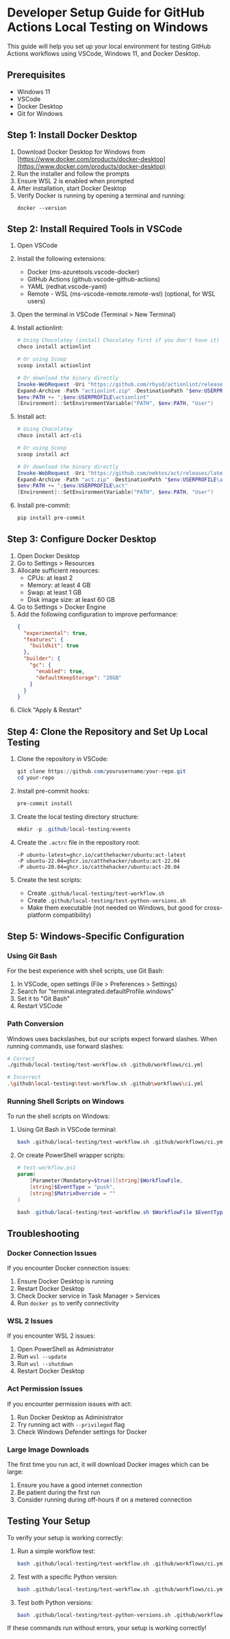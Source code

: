 # Developer Setup Guide for GitHub Actions Local Testing on Windows

This guide will help you set up your local environment for testing GitHub Actions workflows using VSCode, Windows 11, and Docker Desktop.

## Prerequisites

- Windows 11
- VSCode
- Docker Desktop
- Git for Windows

## Step 1: Install Docker Desktop

1. Download Docker Desktop for Windows from [https://www.docker.com/products/docker-desktop](https://www.docker.com/products/docker-desktop)
1. Run the installer and follow the prompts
1. Ensure WSL 2 is enabled when prompted
1. After installation, start Docker Desktop
1. Verify Docker is running by opening a terminal and running:
   ```
   docker --version
   ```

## Step 2: Install Required Tools in VSCode

1. Open VSCode

1. Install the following extensions:

   - Docker (ms-azuretools.vscode-docker)
   - GitHub Actions (github.vscode-github-actions)
   - YAML (redhat.vscode-yaml)
   - Remote - WSL (ms-vscode-remote.remote-wsl) (optional, for WSL users)

1. Open the terminal in VSCode (Terminal > New Terminal)

1. Install actionlint:

   ```powershell
   # Using Chocolatey (install Chocolatey first if you don't have it)
   choco install actionlint

   # Or using Scoop
   scoop install actionlint

   # Or download the binary directly
   Invoke-WebRequest -Uri "https://github.com/rhysd/actionlint/releases/latest/download/actionlint_windows_amd64.zip" -OutFile "actionlint.zip"
   Expand-Archive -Path "actionlint.zip" -DestinationPath "$env:USERPROFILE\actionlint"
   $env:PATH += ";$env:USERPROFILE\actionlint"
   [Environment]::SetEnvironmentVariable("PATH", $env:PATH, "User")
   ```

1. Install act:

   ```powershell
   # Using Chocolatey
   choco install act-cli

   # Or using Scoop
   scoop install act

   # Or download the binary directly
   Invoke-WebRequest -Uri "https://github.com/nektos/act/releases/latest/download/act_Windows_x86_64.zip" -OutFile "act.zip"
   Expand-Archive -Path "act.zip" -DestinationPath "$env:USERPROFILE\act"
   $env:PATH += ";$env:USERPROFILE\act"
   [Environment]::SetEnvironmentVariable("PATH", $env:PATH, "User")
   ```

1. Install pre-commit:

   ```powershell
   pip install pre-commit
   ```

## Step 3: Configure Docker Desktop

1. Open Docker Desktop
1. Go to Settings > Resources
1. Allocate sufficient resources:
   - CPUs: at least 2
   - Memory: at least 4 GB
   - Swap: at least 1 GB
   - Disk image size: at least 60 GB
1. Go to Settings > Docker Engine
1. Add the following configuration to improve performance:
   ```json
   {
     "experimental": true,
     "features": {
       "buildkit": true
     },
     "builder": {
       "gc": {
         "enabled": true,
         "defaultKeepStorage": "20GB"
       }
     }
   }
   ```
1. Click "Apply & Restart"

## Step 4: Clone the Repository and Set Up Local Testing

1. Clone the repository in VSCode:

   ```powershell
   git clone https://github.com/yourusername/your-repo.git
   cd your-repo
   ```

1. Install pre-commit hooks:

   ```powershell
   pre-commit install
   ```

1. Create the local testing directory structure:

   ```powershell
   mkdir -p .github/local-testing/events
   ```

1. Create the `.actrc` file in the repository root:

   ```
   -P ubuntu-latest=ghcr.io/catthehacker/ubuntu:act-latest
   -P ubuntu-22.04=ghcr.io/catthehacker/ubuntu:act-22.04
   -P ubuntu-20.04=ghcr.io/catthehacker/ubuntu:act-20.04
   ```

1. Create the test scripts:

   - Create `.github/local-testing/test-workflow.sh`
   - Create `.github/local-testing/test-python-versions.sh`
   - Make them executable (not needed on Windows, but good for cross-platform compatibility)

## Step 5: Windows-Specific Configuration

### Using Git Bash

For the best experience with shell scripts, use Git Bash:

1. In VSCode, open settings (File > Preferences > Settings)
1. Search for "terminal.integrated.defaultProfile.windows"
1. Set it to "Git Bash"
1. Restart VSCode

### Path Conversion

Windows uses backslashes, but our scripts expect forward slashes. When running commands, use forward slashes:

```bash
# Correct
./github/local-testing/test-workflow.sh .github/workflows/ci.yml

# Incorrect
.\github\local-testing\test-workflow.sh .github\workflows\ci.yml
```

### Running Shell Scripts on Windows

To run the shell scripts on Windows:

1. Using Git Bash in VSCode terminal:

   ```bash
   bash .github/local-testing/test-workflow.sh .github/workflows/ci.yml
   ```

1. Or create PowerShell wrapper scripts:

   ```powershell
   # test-workflow.ps1
   param(
       [Parameter(Mandatory=$true)][string]$WorkflowFile,
       [string]$EventType = "push",
       [string]$MatrixOverride = ""
   )

   bash .github/local-testing/test-workflow.sh $WorkflowFile $EventType $MatrixOverride
   ```

## Troubleshooting

### Docker Connection Issues

If you encounter Docker connection issues:

1. Ensure Docker Desktop is running
1. Restart Docker Desktop
1. Check Docker service in Task Manager > Services
1. Run `docker ps` to verify connectivity

### WSL 2 Issues

If you encounter WSL 2 issues:

1. Open PowerShell as Administrator
1. Run `wsl --update`
1. Run `wsl --shutdown`
1. Restart Docker Desktop

### Act Permission Issues

If you encounter permission issues with act:

1. Run Docker Desktop as Administrator
1. Try running act with `--privileged` flag
1. Check Windows Defender settings for Docker

### Large Image Downloads

The first time you run act, it will download Docker images which can be large:

1. Ensure you have a good internet connection
1. Be patient during the first run
1. Consider running during off-hours if on a metered connection

## Testing Your Setup

To verify your setup is working correctly:

1. Run a simple workflow test:

   ```bash
   bash .github/local-testing/test-workflow.sh .github/workflows/ci.yml
   ```

1. Test with a specific Python version:

   ```bash
   bash .github/local-testing/test-workflow.sh .github/workflows/ci.yml push python-version=3.11
   ```

1. Test both Python versions:

   ```bash
   bash .github/local-testing/test-python-versions.sh .github/workflows/ci.yml
   ```

If these commands run without errors, your setup is working correctly!
